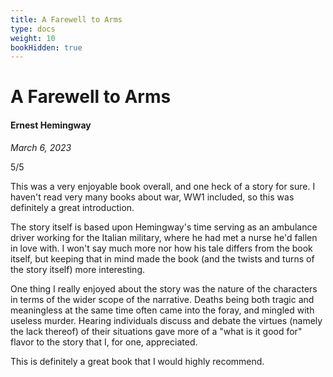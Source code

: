 ```yaml
---
title: A Farewell to Arms
type: docs
weight: 10
bookHidden: true
---
```


# A Farewell to Arms

#### Ernest Hemingway

*March 6, 2023*  

5/5

This was a very enjoyable book overall, and one heck of a story for sure. I haven't read very many books about 
war, WW1 included, so this was definitely a great introduction.  

The story itself is based upon Hemingway's time serving as an ambulance driver working for the Italian 
military, where he had met a nurse he'd fallen in love with. I won't say much more nor how his tale differs 
from the book itself, but keeping that in mind made the book (and the twists and turns of the story itself) 
more interesting.  

One thing I really enjoyed about the story was the nature of the characters in terms of the wider scope 
of the narrative. Deaths being both tragic and meaningless at the same time often came into the foray, and 
mingled with useless murder. Hearing individuals discuss and debate the virtues (namely the lack thereof) 
of their situations gave more of a "what is it good for" flavor to the story that I, for one, appreciated.  

This is definitely a great book that I would highly recommend.